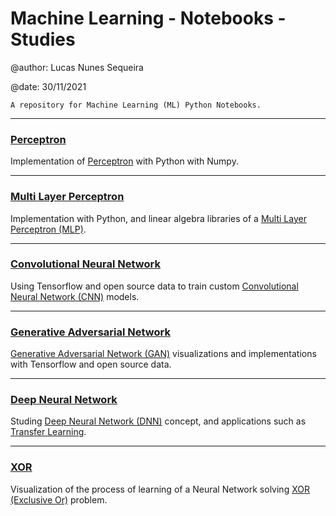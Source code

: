 # Machine Learning - Notebooks - Studies

@author: Lucas Nunes Sequeira

@date: 30/11/2021

    A repository for Machine Learning (ML) Python Notebooks.

---

### [Perceptron](https://github.com/lucasns97/ml_notebooks/tree/main/Perceptron)

Implementation of [Perceptron](https://pt.wikipedia.org/wiki/Perceptron) with Python with Numpy.


---

### [Multi Layer Perceptron](https://github.com/lucasns97/ml_notebooks/tree/main/Multi%20Layer%20Perceptron)

Implementation with Python, and linear algebra libraries of a [Multi Layer Perceptron (MLP)](https://en.wikipedia.org/wiki/Multilayer_perceptron).

---

### [Convolutional Neural Network](https://github.com/lucasns97/ml_notebooks/tree/main/Convolutional%20Neural%20Networks)

Using Tensorflow and open source data to train custom [Convolutional Neural Network (CNN)](https://en.wikipedia.org/wiki/Convolutional_neural_network) models.

---

### [Generative Adversarial Network](https://github.com/lucasns97/ml_notebooks/tree/main/Generative%20Adversarial%20Networks)

[Generative Adversarial Network (GAN)](https://en.wikipedia.org/wiki/Generative_adversarial_network) visualizations and implementations with Tensorflow and open source data.

---

### [Deep Neural Network](https://github.com/lucasns97/ml_notebooks/tree/main/Deep%20Neural%20Networks)

Studing [Deep Neural Network (DNN)](https://en.wikipedia.org/wiki/Deep_learning) concept, and applications such as [Transfer Learning](https://en.wikipedia.org/wiki/Transfer_learning#:~:text=Transfer%20learning%20(TL)%20is%20a,when%20trying%20to%20recognize%20trucks.).

---

### [XOR](https://github.com/lucasns97/ml_notebooks/tree/main/XOR)

Visualization of the process of learning of a Neural Network solving [XOR (Exclusive Or)](https://pt.wikipedia.org/wiki/Ou_exclusivo) problem.